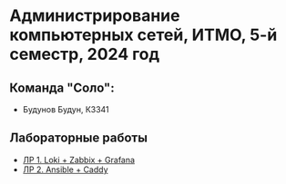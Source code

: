 # Администрирование компьютерных сетей, ИТМО, 5-й семестр, 2024 год

## Команда "Соло":
* Будунов Будун, К3341

## Лабораторные работы

- [ЛР 1. Loki + Zabbix + Grafana](./Lab_1)
- [ЛР 2. Ansible + Caddy](./Lab_2)
